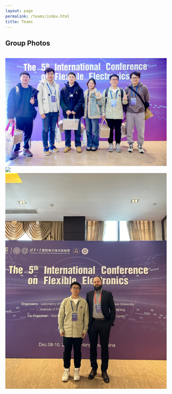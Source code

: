 ```yaml
---
layout: page
permalink: /teams/index.html
title: Teams
---
```



## Group Photos

<br>

<left>
  <img src="/images/IMG_9203.JPG">
</left>
<br>
<img src="/images/IMG_9254.JPG">
<br>
<img src="/images/IMG_9358.JPG">
<br>
